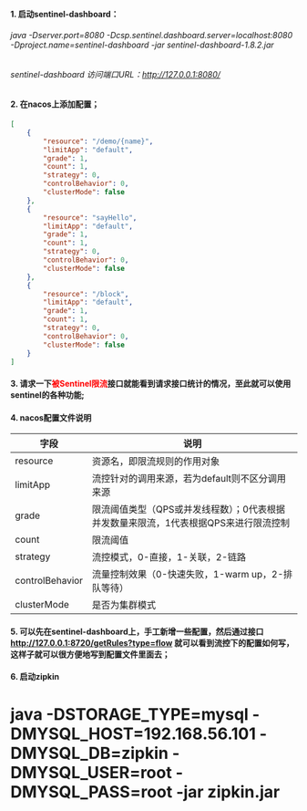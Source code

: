 #### 1. 启动sentinel-dashboard：
###### java -Dserver.port=8080 -Dcsp.sentinel.dashboard.server=localhost:8080 -Dproject.name=sentinel-dashboard -jar sentinel-dashboard-1.8.2.jar 
###### sentinel-dashboard 访问端口URL：http://127.0.0.1:8080/
#### 2. 在nacos上添加配置；
```json
[
    {
        "resource": "/demo/{name}",
        "limitApp": "default",
        "grade": 1,
        "count": 1,
        "strategy": 0,
        "controlBehavior": 0,
        "clusterMode": false
    },
    {
        "resource": "sayHello",
        "limitApp": "default",
        "grade": 1,
        "count": 1,
        "strategy": 0,
        "controlBehavior": 0,
        "clusterMode": false
    },
    {
        "resource": "/block",
        "limitApp": "default",
        "grade": 1,
        "count": 1,
        "strategy": 0,
        "controlBehavior": 0,
        "clusterMode": false
    }
]
```
#### 3. 请求一下<font color=red>被Sentinel限流</font>接口就能看到请求接口统计的情况，至此就可以使用sentinel的各种功能;
#### 4. nacos配置文件说明
|字段|说明|
|--|--|
|resource|资源名，即限流规则的作用对象|
|limitApp|流控针对的调用来源，若为default则不区分调用来源|
|grade|限流阈值类型（QPS或并发线程数）；0代表根据并发数量来限流，1代表根据QPS来进行限流控制|
|count|限流阈值|
|strategy|流控模式，0-直接，1-关联，2-链路|
|controlBehavior|流量控制效果（0-快速失败，1-warm up，2-排队等待）|
|clusterMode|是否为集群模式|
#### 5. 可以先在sentinel-dashboard上，手工新增一些配置，然后通过接口 http://127.0.0.1:8720/getRules?type=flow 就可以看到流控下的配置如何写，这样子就可以很方便地写到配置文件里面去；
#### 6. 启动zipkin
# java -DSTORAGE_TYPE=mysql -DMYSQL_HOST=192.168.56.101 -DMYSQL_DB=zipkin -DMYSQL_USER=root -DMYSQL_PASS=root -jar zipkin.jar
